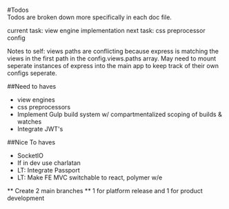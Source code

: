 #Todos  
Todos are broken down more specifically in each doc file.

current task: view engine implementation
next task: 	  css preprocessor config

Notes to self:
views paths are conflicting because express is matching 
the views in the first path in the config.views.paths array. May need
to mount seperate instances of express into the main app to keep track of their
own configs seperate.

##Need to haves
- view engines
- css preprocessors
- Implement Gulp build system w/ compartmentalized scoping of builds & watches
- Integrate JWT's

##Nice To haves
- SocketIO
- If in dev use charlatan
- LT: Integrate Passport
- LT: Make FE MVC switchable to react, polymer w/e


** Create 2 main branches **
1 for platform release and 1 for product development
